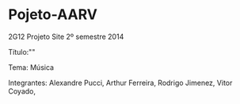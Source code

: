 Pojeto-AARV
===========

2G12 Projeto Site 2º semestre 2014

Título:""

Tema: Música

Integrantes: Alexandre Pucci,
             Arthur Ferreira,
             Rodrigo Jimenez,
             Vitor Coyado,
